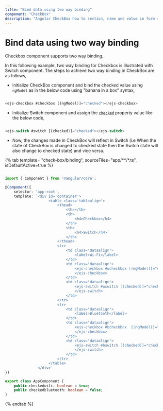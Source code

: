 ```yaml
---
title: "Bind data using two way binding"
component: "CheckBox"
description: "Angular CheckBox how to section, name and value in form submit, and customization of CheckBox appearance, frame & check icon."
---
```


# Bind data using two way binding

Checkbox component supports two way binding.

In this following example, two way binding for Checkbox is illustrated with Switch component. The steps to achieve two way binding in CheckBox
are as follows,

* Initialize CheckBox component and bind the checked value using `ngModel` as in the below code using "banana in a box" syntax,

```typescript

<ejs-checkbox #checkbox [(ngModel)]="checked"></ejs-checkbox>

```

* Initialize Switch component and assign the [`checked`](../../api/switch#checked) property value like the below code,

```typescript

<ejs-switch #switch [(checked)]="checked"></ejs-switch>

```

* Now, the changes made in CheckBox will reflect in Switch (i.e When the state of CheckBox is changed to checked state then the Switch
state will also change to checked state) and vice versa.

{% tab template= "check-box/binding", sourceFiles="app/**/*.ts", isDefaultActive=true %}

```typescript

import { Component } from '@angular/core';

@Component({
    selector: 'app-root',
    template: `<div id='container'>
                    <table class='tablealign'>
                        <thead>
                            <th></th>
                            <th>
                                <h4>Checkbox</h4>
                            </th>
                            <th>
                                <h4>Switch</h4>
                            </th>
                        </thead>
                        <tr>
                            <td class='dataalign'>
                                <label>Wi-Fi</label>
                            </td>
                            <td class='dataalign'>
                                <ejs-checkbox #wcheckbox [(ngModel)]="checkedwifi">
                                </ejs-checkbox>
                            </td>
                            <td class='dataalign'>
                                <ejs-switch #wswitch [(checked)]="checkedwifi">
                                </ejs-switch>
                            </td>
                        </tr>
                        <tr>
                            <td class='dataalign'>
                                <label>Bluetooth</label>
                            </td>
                            <td class='dataalign'>
                                <ejs-checkbox #bcheckbox  [(ngModel)]="checkedbluetooth">
                                </ejs-checkbox>
                            </td>
                            <td class='dataalign'>
                                <ejs-switch #bswitch [(checked)]="checkedbluetooth">
                                </ejs-switch>
                            </td>
                        </tr>
                    </table>
               </div>`
})

export class AppComponent {
    public checkedwifi: boolean = true;
    public checkedbluetooth: boolean = false;
}

```

{% endtab %}